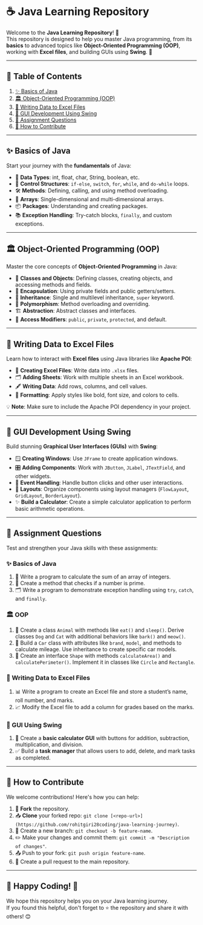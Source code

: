 # ☕ Java Learning Repository  

Welcome to the **Java Learning Repository**! 🎉  
This repository is designed to help you master Java programming, from its **basics** to advanced topics like **Object-Oriented Programming (OOP)**, working with **Excel files**, and building GUIs using **Swing**. 🚀  

---

## 📖 Table of Contents  

1. [✨ Basics of Java](#-basics-of-java)  
2. [🏛️ Object-Oriented Programming (OOP)](#-object-oriented-programming-oop)  
3. [📄 Writing Data to Excel Files](#-writing-data-to-excel-files)  
4. [🎨 GUI Development Using Swing](#-gui-development-using-swing)  
5. [📝 Assignment Questions](#-assignment-questions)  
6. [🤝 How to Contribute](#-how-to-contribute)  

---

## ✨ Basics of Java  

Start your journey with the **fundamentals** of Java:  
- 🔢 **Data Types**: int, float, char, String, boolean, etc.  
- 🔄 **Control Structures**: `if-else`, `switch`, `for`, `while`, and `do-while` loops.  
- 🛠️ **Methods**: Defining, calling, and using method overloading.  
- 🔗 **Arrays**: Single-dimensional and multi-dimensional arrays.  
- 📦 **Packages**: Understanding and creating packages.  
- 📚 **Exception Handling**: Try-catch blocks, `finally`, and custom exceptions.  

---

## 🏛️ Object-Oriented Programming (OOP)  

Master the core concepts of **Object-Oriented Programming** in Java:  
- 🧱 **Classes and Objects**: Defining classes, creating objects, and accessing methods and fields.  
- 🧰 **Encapsulation**: Using private fields and public getters/setters.  
- 🔄 **Inheritance**: Single and multilevel inheritance, `super` keyword.  
- 🧩 **Polymorphism**: Method overloading and overriding.  
- 🏗️ **Abstraction**: Abstract classes and interfaces.  
- 🔐 **Access Modifiers**: `public`, `private`, `protected`, and default.  

---

## 📄 Writing Data to Excel Files  

Learn how to interact with **Excel files** using Java libraries like **Apache POI**:  
- 📄 **Creating Excel Files**: Write data into `.xlsx` files.  
- 🗂️ **Adding Sheets**: Work with multiple sheets in an Excel workbook.  
- 🖋️ **Writing Data**: Add rows, columns, and cell values.  
- 🎨 **Formatting**: Apply styles like bold, font size, and colors to cells.  

💡 **Note**: Make sure to include the Apache POI dependency in your project.  

---

## 🎨 GUI Development Using Swing  

Build stunning **Graphical User Interfaces (GUIs)** with **Swing**:  
- 🪟 **Creating Windows**: Use `JFrame` to create application windows.  
- 🎛️ **Adding Components**: Work with `JButton`, `JLabel`, `JTextField`, and other widgets.  
- 🔗 **Event Handling**: Handle button clicks and other user interactions.  
- 🧩 **Layouts**: Organize components using layout managers (`FlowLayout`, `GridLayout`, `BorderLayout`).  
- ✨ **Build a Calculator**: Create a simple calculator application to perform basic arithmetic operations.  

---

## 📝 Assignment Questions  

Test and strengthen your Java skills with these assignments:  

### ✨ Basics of Java  
1. 🧮 Write a program to calculate the sum of an array of integers.  
2. 🔄 Create a method that checks if a number is prime.  
3. 🗂️ Write a program to demonstrate exception handling using `try`, `catch`, and `finally`.  

### 🏛️ OOP  
1. 🐾 Create a class `Animal` with methods like `eat()` and `sleep()`. Derive classes `Dog` and `Cat` with additional behaviors like `bark()` and `meow()`.  
2. 🚗 Build a `Car` class with attributes like `brand`, `model`, and methods to calculate mileage. Use inheritance to create specific car models.  
3. 🧩 Create an interface `Shape` with methods `calculateArea()` and `calculatePerimeter()`. Implement it in classes like `Circle` and `Rectangle`.  

### 📄 Writing Data to Excel Files  
1. 📊 Write a program to create an Excel file and store a student’s name, roll number, and marks.  
2. 📈 Modify the Excel file to add a column for grades based on the marks.  

### 🎨 GUI Using Swing  
1. 🧮 Create a **basic calculator GUI** with buttons for addition, subtraction, multiplication, and division.  
2. ✅ Build a **task manager** that allows users to add, delete, and mark tasks as completed.  

---

## 🤝 How to Contribute  

We welcome contributions! Here's how you can help:  

1. 🍴 **Fork** the repository.  
2. 📥 **Clone** your forked repo: `git clone [<repo-url>](https://github.com/rohitgiri28coding/java-learning-journey)`.  
3. 🌿 Create a new branch: `git checkout -b feature-name`.  
4. ✏️ Make your changes and commit them: `git commit -m "Description of changes"`.  
5. 📤 Push to your fork: `git push origin feature-name`.  
6. 📨 Create a pull request to the main repository.  

---

## 🌟 Happy Coding! 🚀  

We hope this repository helps you on your Java learning journey.  
If you found this helpful, don't forget to ⭐ the repository and share it with others! 😊  
